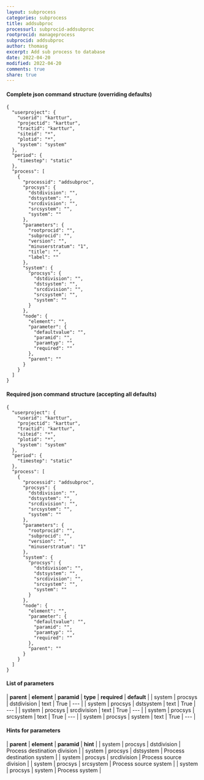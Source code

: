 ```yaml
---
layout: subprocess
categories: subprocess
title: addsubproc
processurl: subprocid-addsubproc
rootprocid: manageprocess
subprocid: addsubproc
author: thomasg
excerpt: Add sub process to database
date: 2022-04-20
modified: 2022-04-20
comments: true
share: true
---
```


#### Complete json command structure (overriding defaults)
```
{
  "userproject": {
    "userid": "karttur",
    "projectid": "karttur",
    "tractid": "karttur",
    "siteid": "*",
    "plotid": "*",
    "system": "system"
  },
  "period": {
    "timestep": "static"
  },
  "process": [
    {
      "processid": "addsubproc",
      "procsys": {
        "dstdivision": "",
        "dstsystem": "",
        "srcdivision": "",
        "srcsystem": "",
        "system": ""
      },
      "parameters": {
        "rootprocid": "",
        "subprocid": "",
        "version": "",
        "minuserstratum": "1",
        "title": "",
        "label": ""
      },
      "system": {
        "procsys": {
          "dstdivision": "",
          "dstsystem": "",
          "srcdivision": "",
          "srcsystem": "",
          "system": ""
        }
      },
      "node": {
        "element": "",
        "parameter": {
          "defaultvalue": "",
          "paramid": "",
          "paramtyp": "",
          "required": ""
        },
        "parent": ""
      }
    }
  ]
}
```
#### Required json command structure (accepting all defaults)
```
{
  "userproject": {
    "userid": "karttur",
    "projectid": "karttur",
    "tractid": "karttur",
    "siteid": "*",
    "plotid": "*",
    "system": "system"
  },
  "period": {
    "timestep": "static"
  },
  "process": [
    {
      "processid": "addsubproc",
      "procsys": {
        "dstdivision": "",
        "dstsystem": "",
        "srcdivision": "",
        "srcsystem": "",
        "system": ""
      },
      "parameters": {
        "rootprocid": "",
        "subprocid": "",
        "version": "",
        "minuserstratum": "1"
      },
      "system": {
        "procsys": {
          "dstdivision": "",
          "dstsystem": "",
          "srcdivision": "",
          "srcsystem": "",
          "system": ""
        }
      },
      "node": {
        "element": "",
        "parameter": {
          "defaultvalue": "",
          "paramid": "",
          "paramtyp": "",
          "required": ""
        },
        "parent": ""
      }
    }
  ]
}
```
#### List of parameters

| **parent** | **element** | **paramid** | **type** | **required** | **default** |
| system | procsys | dstdivision | text | True | --- |
| system | procsys | dstsystem | text | True | --- |
| system | procsys | srcdivision | text | True | --- |
| system | procsys | srcsystem | text | True | --- |
| system | procsys | system | text | True | --- |

#### Hints for parameters

| **parent** | **element** | **paramid** | **hint** |
| system | procsys | dstdivision | Process destination division |
| system | procsys | dstsystem | Process destination system |
| system | procsys | srcdivision | Process source division |
| system | procsys | srcsystem | Process source system |
| system | procsys | system | Process system |
